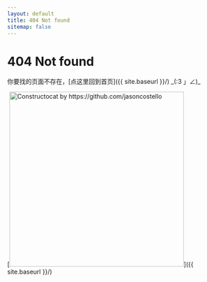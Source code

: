 ```yaml
---
layout: default
title: 404 Not found
sitemap: false
---
```


# 404 Not found

你要找的页面不存在，[点这里回到首页]({{ site.baseurl }}/) \_(:3 」∠)\_

[<img src="{{ site.baseurl }}/images/404.jpg" alt="Constructocat by https://github.com/jasoncostello" style="width: 400px;"/>]({{ site.baseurl }}/)

